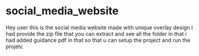 # social_media_website
Hey user this is the social media website made with unique overlay design 
I had provide the zip file that you can extract and see all the folder in that i had added guidance pdf in that so that u can setup the project and run the projetc
